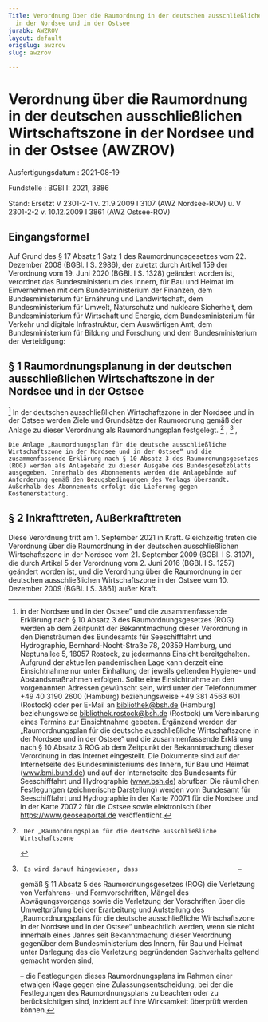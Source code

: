 ```yaml
---
Title: Verordnung über die Raumordnung in der deutschen ausschließlichen Wirtschaftszone
  in der Nordsee und in der Ostsee
jurabk: AWZROV
layout: default
origslug: awzrov
slug: awzrov

---
```


# Verordnung über die Raumordnung in der deutschen ausschließlichen Wirtschaftszone in der Nordsee und in der Ostsee (AWZROV)

Ausfertigungsdatum
:   2021-08-19

Fundstelle
:   BGBl I: 2021, 3886

Stand: Ersetzt V 2301-2-1 v. 21.9.2009 I 3107 (AWZ Nordsee-ROV) u. V 2301-2-2 v. 10.12.2009 I 3861 (AWZ Ostsee-ROV)

## Eingangsformel

Auf Grund des § 17 Absatz 1 Satz 1 des Raumordnungsgesetzes vom 22.
Dezember 2008 (BGBl. I S. 2986), der zuletzt durch Artikel 159 der
Verordnung vom 19. Juni 2020 (BGBl. I S. 1328) geändert worden ist,
verordnet das Bundesministerium des Innern, für Bau und Heimat im
Einvernehmen mit dem Bundesministerium der Finanzen, dem
Bundesministerium für Ernährung und Landwirtschaft, dem
Bundesministerium für Umwelt, Naturschutz und nukleare Sicherheit, dem
Bundesministerium für Wirtschaft und Energie, dem Bundesministerium
für Verkehr und digitale Infrastruktur, dem Auswärtigen Amt, dem
Bundesministerium für Bildung und Forschung und dem Bundesministerium
der Verteidigung:


## § 1 Raumordnungsplanung in der deutschen ausschließlichen Wirtschaftszone in der Nordsee und in der Ostsee

[^F817925_01_BJNR388600021BJNE000200000]
In der deutschen ausschließlichen Wirtschaftszone in der Nordsee und
in der Ostsee werden Ziele und Grundsätze der Raumordnung gemäß der
Anlage zu dieser Verordnung als Raumordnungsplan festgelegt.
[^F817925_02_BJNR388600021BJNE000200000]
,
[^F817925_03_BJNR388600021BJNE000200000]
,

    Die Anlage „Raumordnungsplan für die deutsche ausschließliche
    Wirtschaftszone in der Nordsee und in der Ostsee“ und die
    zusammenfassende Erklärung nach § 10 Absatz 3 des Raumordnungsgesetzes
    (ROG) werden als Anlageband zu dieser Ausgabe des Bundesgesetzblatts
    ausgegeben. Innerhalb des Abonnements werden die Anlagebände auf
    Anforderung gemäß den Bezugsbedingungen des Verlags übersandt.
    Außerhalb des Abonnements erfolgt die Lieferung gegen
    Kostenerstattung.
[^F817925_01_BJNR388600021BJNE000200000]: [^F817925_02_BJNR388600021BJNE000200000]:     Der „Raumordnungsplan für die deutsche ausschließliche Wirtschaftszone
    in der Nordsee und in der Ostsee“ und die zusammenfassende Erklärung
    nach § 10 Absatz 3 des Raumordnungsgesetzes (ROG) werden ab dem
    Zeitpunkt der Bekanntmachung dieser Verordnung in den Diensträumen des
    Bundesamts für Seeschifffahrt und Hydrographie, Bernhard-Nocht-Straße
    78, 20359 Hamburg, und Neptunallee 5, 18057 Rostock, zu jedermanns
    Einsicht bereitgehalten. Aufgrund der aktuellen pandemischen Lage kann
    derzeit eine Einsichtnahme nur unter Einhaltung der jeweils geltenden
    Hygiene- und Abstandsmaßnahmen erfolgen. Sollte eine Einsichtnahme an
    den vorgenannten Adressen gewünscht sein, wird unter der Telefonnummer
    +49 40 3190 2600 (Hamburg) beziehungsweise
    +49 381 4563 601              (Rostock) oder per E-Mail an
    bibliothek@bsh.de (Hamburg) beziehungsweise bibliothek.rostock@bsh.de
    (Rostock) um Vereinbarung eines Termins zur Einsichtnahme gebeten.
    Ergänzend werden der „Raumordnungsplan für die deutsche
    ausschließliche Wirtschaftszone in der Nordsee und in der Ostsee“ und
    die zusammenfassende Erklärung nach § 10 Absatz 3 ROG ab dem Zeitpunkt
    der Bekanntmachung dieser Verordnung in das Internet eingestellt. Die
    Dokumente sind auf der Internetseite des Bundesministeriums des
    Innern, für Bau und Heimat (www.bmi.bund.de) und auf der Internetseite
    des Bundesamts für Seeschifffahrt und Hydrographie (www.bsh.de)
    abrufbar.               Die räumlichen Festlegungen (zeichnerische
    Darstellung) werden vom Bundesamt für Seeschifffahrt und Hydrographie
    in der Karte 7007.1 für die Nordsee und in der Karte 7007.2 für die
    Ostsee sowie elektronisch über https://www.geoseaportal.de
    veröffentlicht.
[^F817925_03_BJNR388600021BJNE000200000]:     Es wird darauf hingewiesen, dass                            –
    gemäß § 11 Absatz 5 des Raumordnungsgesetzes (ROG) die Verletzung von
    Verfahrens- und Formvorschriften, Mängel des Abwägungsvorgangs sowie
    die Verletzung der Vorschriften über die Umweltprüfung bei der
    Erarbeitung und Aufstellung des „Raumordnungsplans für die deutsche
    ausschließliche Wirtschaftszone in der Nordsee und in der Ostsee“
    unbeachtlich werden, wenn sie nicht innerhalb eines Jahres seit
    Bekanntmachung dieser Verordnung gegenüber dem Bundesministerium des
    Innern, für Bau und Heimat unter Darlegung des die Verletzung
    begründenden Sachverhalts geltend gemacht worden sind,


    –                                die Festlegungen dieses
    Raumordnungsplans im Rahmen einer etwaigen Klage gegen eine
    Zulassungsentscheidung, bei der die Festlegungen des Raumordnungsplans
    zu beachten oder zu berücksichtigen sind, inzident auf ihre
    Wirksamkeit überprüft werden können.





## § 2 Inkrafttreten, Außerkrafttreten

Diese Verordnung tritt am 1. September 2021 in Kraft. Gleichzeitig
treten die Verordnung über die Raumordnung in der deutschen
ausschließlichen Wirtschaftszone in der Nordsee vom 21. September 2009
(BGBl. I S. 3107), die durch Artikel 5 der Verordnung vom 2. Juni 2016
(BGBl. I S. 1257) geändert worden ist, und die Verordnung über die
Raumordnung in der deutschen ausschließlichen Wirtschaftszone in der
Ostsee vom 10. Dezember 2009 (BGBl. I S. 3861) außer Kraft.

